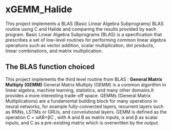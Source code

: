 # xGEMM_Halide

This project implements a BLAS (Basic Linear Algebra Subprograms) BLAS routine using C and Halide and comparing the results provided by each program.
Basic Linear Algebra Subprograms (BLAS) is a specification that prescribes a set of low-level routines for performing common linear algebra operations such as vector addition, scalar multiplication, dot products, linear combinations, and matrix multiplication.

## The BLAS function choiced
This project implements the third level routine from BLAS : **General Matrix Multiply (GEMM)**
General Matrix Multiply (GEMM) is a common algorithm in linear algebra, machine learning, statistics, and many other domains.It provides a more interesting trade-off space. GEMMs (General Matrix Multiplications) are a fundamental building block for many operations in neural networks, for example fully-connected layers, recurrent layers such as RNNs, LSTMs or GRUs, and convolutional layers.
GEMM is defined as the operation C = αAB+βC , with A and B as matrix inputs, α and β as scalar inputs, and C as a pre-existing matrix which is overwritten by the output.


